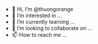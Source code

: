 - 👋 Hi, I’m @thuongorange
- 👀 I’m interested in ...
- 🌱 I’m currently learning ...
- 💞️ I’m looking to collaborate on ...
- 📫 How to reach me ...

<!---
thuongorange/thuongorange is a ✨ special ✨ repository because its `README.md` (this file) appears on your GitHub profile.
You can click the Preview link to take a look at your changes.
--->
